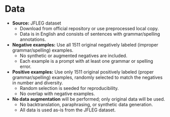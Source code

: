 # Data
- **Source:** JFLEG dataset
    - Download from official repository or use preprocessed local copy.
    - Data is in English and consists of sentences with grammar/spelling annotations.
- **Negative examples:** Use all 1511 original negatively labeled (improper grammar/spelling) examples.
    - No synthetic or augmented negatives are included.
    - Each example is a prompt with at least one grammar or spelling error.
- **Positive examples:** Use only 1511 original positively labeled (proper grammar/spelling) examples, randomly selected to match the negatives in number and diversity.
    - Random selection is seeded for reproducibility.
    - No overlap with negative examples.
- **No data augmentation** will be performed; only original data will be used.
    - No backtranslation, paraphrasing, or synthetic data generation.
    - All data is used as-is from the JFLEG dataset. 